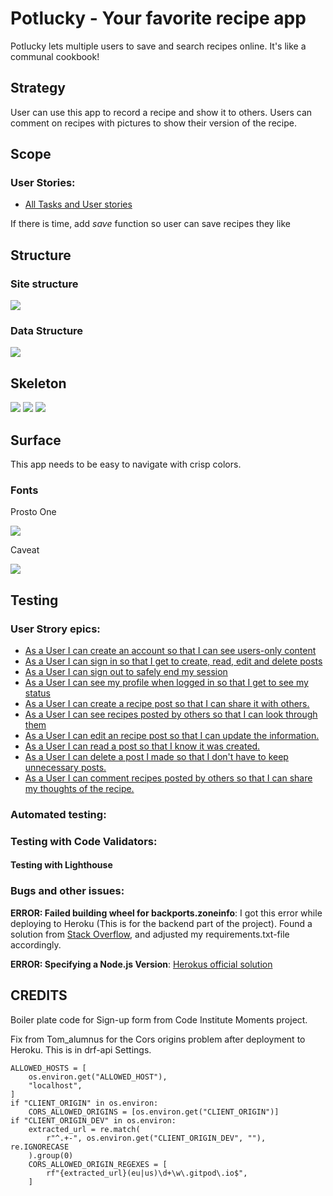 # Potlucky - Your favorite recipe app

Potlucky lets multiple users to save and search recipes online. It's like a communal cookbook!

## Strategy

User can use this app to record a recipe and show it to others. Users can comment on recipes with pictures to show their version of the recipe.

## Scope
### User Stories:
- [All Tasks and User stories](https://github.com/CozyPlantlady/potluck-recipe-app/issues)


If there is time, add *save* function so user can save recipes they like

## Structure

### Site structure
![](doc/readme-images/site-structure.png "")

### Data Structure
![](doc/readme-images/drawsql.png "")

## Skeleton

![](doc/readme-images/potlucky-feed.png "")
![](doc/readme-images/profile-page.png "")
![](doc/readme-images/recipe-form.png "")

## Surface

This app needs to be easy to navigate with crisp colors.

### Fonts
Prosto One

![](doc/readme-images/font-prosto-one.png "")

Caveat

![](doc/readme-images/font-caveat.png "")

## Testing

### User Strory epics:

- [As a User I can create an account so that I can see users-only content](https://github.com/CozyPlantlady/potluck-recipe-app/issues/1)
- [As a User I can sign in so that I get to create, read, edit and delete posts](https://github.com/CozyPlantlady/potluck-recipe-app/issues/2)
- [As a User I can sign out to safely end my session](https://github.com/CozyPlantlady/potluck-recipe-app/issues/3)
- [As a User I can see my profile when logged in so that I get to see my status](https://github.com/CozyPlantlady/potluck-recipe-app/issues/4)
- [As a User I can create a recipe post so that I can share it with others.](https://github.com/CozyPlantlady/potluck-recipe-app/issues/5)
- [As a User I can see recipes posted by others so that I can look through them](https://github.com/CozyPlantlady/potluck-recipe-app/issues/6)
- [As a User I can edit an recipe post so that I can update the information.](https://github.com/CozyPlantlady/potluck-recipe-app/issues/7)
- [As a User I can read a post so that I know it was created.](https://github.com/CozyPlantlady/potluck-recipe-app/issues/8)
- [As a User I can delete a post I made so that I don't have to keep unnecessary posts.](https://github.com/CozyPlantlady/potluck-recipe-app/issues/9)
- [As a User I can comment recipes posted by others so that I can share my thoughts of the recipe.](https://github.com/CozyPlantlady/potluck-recipe-app/issues/10)

### Automated testing:

### Testing with Code Validators:

#### Testing with Lighthouse

### Bugs and other issues:

**ERROR: Failed building wheel for backports.zoneinfo**:
I got this error while deploying to Heroku (This is for the backend part of the project). Found a solution from [Stack Overflow](https://stackoverflow.com/questions/71712258/error-could-not-build-wheels-for-backports-zoneinfo-which-is-required-to-insta), and adjusted my requirements.txt-file accordingly.

**ERROR: Specifying a Node.js Version**:
[Herokus official solution](https://devcenter.heroku.com/articles/nodejs-support#specifying-a-node-js-version)


## CREDITS

Boiler plate code for Sign-up form from Code Institute Moments project.

Fix from Tom_alumnus for the Cors origins problem after deployment to Heroku. This is in drf-api Settings.

```
ALLOWED_HOSTS = [
    os.environ.get("ALLOWED_HOST"),
    "localhost",
]
if "CLIENT_ORIGIN" in os.environ:
    CORS_ALLOWED_ORIGINS = [os.environ.get("CLIENT_ORIGIN")]
if "CLIENT_ORIGIN_DEV" in os.environ:
    extracted_url = re.match(
        r"^.+-", os.environ.get("CLIENT_ORIGIN_DEV", ""), re.IGNORECASE
    ).group(0)
    CORS_ALLOWED_ORIGIN_REGEXES = [
        rf"{extracted_url}(eu|us)\d+\w\.gitpod\.io$",
    ]
```

